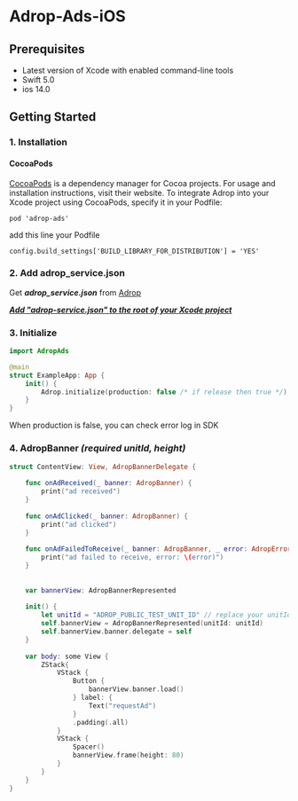 Adrop-Ads-iOS
==


Prerequisites
-------------
- Latest version of Xcode with enabled command-line tools
- Swift 5.0
- ios 14.0


Getting Started
----

### 1. Installation

#### CocoaPods
[CocoaPods](https://cocoapods.org) is a dependency manager for Cocoa projects. For usage and installation instructions, visit their website.
To integrate Adrop into your Xcode project using CocoaPods, specify it in your Podfile:

```
pod 'adrop-ads'
```

add this line your Podfile

```
config.build_settings['BUILD_LIBRARY_FOR_DISTRIBUTION'] = 'YES'      
```


### 2. Add adrop_service.json
Get ***adrop_service.json*** from [Adrop](https://adrop.io)

<u>***Add "adrop-service.json" to the root of your Xcode project***</u>


### 3. Initialize

```swift
import AdropAds

@main
struct ExampleApp: App {
    init() {
        Adrop.initialize(production: false /* if release then true */)
    }
}
```

When production is false, you can check error log in SDK


### 4. AdropBanner ***(required unitId, height)***

```swift
struct ContentView: View, AdropBannerDelegate {
    
    func onAdReceived(_ banner: AdropBanner) {
        print("ad received")
    }
    
    func onAdClicked(_ banner: AdropBanner) {
        print("ad clicked")
    }
    
    func onAdFailedToReceive(_ banner: AdropBanner, _ error: AdropErrorCode) {
        print("ad failed to receive, error: \(error)")
    }
    
    
    var bannerView: AdropBannerRepresented
    
    init() {
        let unitId = "ADROP_PUBLIC_TEST_UNIT_ID" // replace your unitId
        self.bannerView = AdropBannerRepresented(unitId: unitId)
        self.bannerView.banner.delegate = self
    }
    
    var body: some View {
        ZStack{
            VStack {
                Button {
                    bannerView.banner.load()
                } label: {
                    Text("requestAd")
                }
                .padding(.all)
            }
            VStack {
                Spacer()
                bannerView.frame(height: 80)
            }
        }
    }
}

```
